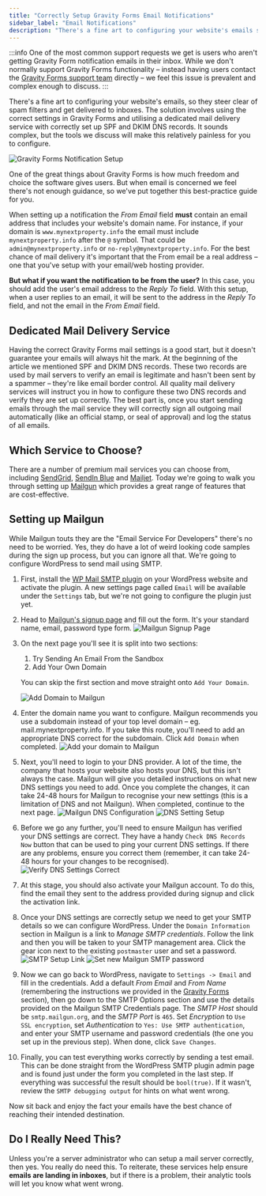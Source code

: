 ```yaml
---
title: "Correctly Setup Gravity Forms Email Notifications"
sidebar_label: "Email Notifications"
description: "There's a fine art to configuring your website's emails so they steer clear of spam filters and get delivered to inboxes. We detail the best solution."
---
```


:::info
One of the most common support requests we get is users who aren't getting Gravity Form notification emails in their inbox. While we don't normally support Gravity Forms functionality – instead having users contact the [Gravity Forms support team](https://www.gravityforms.com/support/) directly – we feel this issue is prevalent and complex enough to discuss.
:::

There's a fine art to configuring your website's emails, so they steer clear of spam filters and get delivered to inboxes. The solution involves using the correct settings in Gravity Forms and utilising a dedicated mail delivery service with correctly set up SPF and DKIM DNS records. It sounds complex, but the tools we discuss will make this relatively painless for you to configure.

![Gravity Forms Notification Setup](https://resources.gravitypdf.com/uploads/2015/10/gravityforms.png)

One of the great things about Gravity Forms is how much freedom and choice the software gives users. But when email is concerned we feel there's not enough guidance, so we've put together this best-practice guide for you.

When setting up a notification the *From Email* field **must** contain an email address that includes your website's domain name. For instance, if your domain is `www.mynextproperty.info` the email must include `mynextproperty.info` after the `@` symbol. That could be `admin@mynextproperty.info` or `no-reply@mynextproperty.info`. For the best chance of mail delivery it's important that the From email be a real address – one that you've setup with your email/web hosting provider.

**But what if you want the notification to be from the user?** In this case, you should add the user's email address to the *Reply To* field. With this setup, when a user replies to an email, it will be sent to the address in the *Reply To* field, and not the email in the *From Email* field.

## Dedicated Mail Delivery Service

Having the correct Gravity Forms mail settings is a good start, but it doesn't guarantee your emails will always hit the mark. At the beginning of the article we mentioned SPF and DKIM DNS records. These two records are used by mail servers to verify an email is legitimate and hasn't been sent by a spammer – they're like email border control. All quality mail delivery services will instruct you in how to configure these two DNS records and verify they are set up correctly. The best part is, once you start sending emails through the mail service they will correctly sign all outgoing mail automatically (like an official stamp, or seal of approval) and log the status of all emails.

## Which Service to Choose?

There are a number of premium mail services you can choose from, including [SendGrid](https://sendgrid.com/), [SendIn Blue](https://www.sendinblue.com/) and [Mailjet](https://www.mailjet.com/). Today we're going to walk you through setting up [Mailgun](http://www.mailgun.com/) which provides a great range of features that are cost-effective.

## Setting up Mailgun

While Mailgun touts they are the "Email Service For Developers" there's no need to be worried. Yes, they do have a lot of weird looking code samples during the sign up process, but you can ignore all that. We're going to configure WordPress to send mail using SMTP.

1.  First, install the [WP Mail SMTP plugin](https://wordpress.org/plugins/wp-mail-smtp/) on your WordPress website and activate the plugin. A new settings page called `Email` will be available under the `Settings` tab, but we're not going to configure the plugin just yet.
2.  Head to [Mailgun's signup page](https://mailgun.com/signup) and fill out the form. It's your standard name, email, password type form. ![Mailgun Signup Page](https://resources.gravitypdf.com/uploads/2015/10/initial-signup.png)

3.  On the next page you'll see it is split into two sections:

    1.  Try Sending An Email From the Sandbox
    2.  Add Your Own Domain

    You can skip the first section and move straight onto `Add Your Domain`.

    ![Add Domain to Mailgun](https://resources.gravitypdf.com/uploads/2015/10/add-domain.png)

4.  Enter the domain name you want to configure. Mailgun recommends you use a subdomain instead of your top level domain – eg. mail.mynextproperty.info. If you take this route, you'll need to add an appropriate DNS correct for the subdomain. Click `Add Domain` when completed. ![Add your domain to Mailgun](https://resources.gravitypdf.com/uploads/2015/10/enter-domain.png)

5.  Next, you'll need to login to your DNS provider. A lot of the time, the company that hosts your website also hosts your DNS, but this isn't always the case. Mailgun will give you detailed instructions on what new DNS settings you need to add. Once you complete the changes, it can take 24-48 hours for Mailgun to recognise your new settings (this is a limitation of DNS and not Mailgun). When completed, continue to the next page. ![Mailgun DNS Configuration](https://resources.gravitypdf.com/uploads/2015/10/dns-config.png) ![DNS Setting Setup](https://resources.gravitypdf.com/uploads/2015/10/dns-config-2.png)

6.  Before we go any further, you'll need to ensure Mailgun has verified your DNS settings are correct. They have a handy `Check DNS Records Now` button that can be used to ping your current DNS settings. If there are any problems, ensure you correct them (remember, it can take 24-48 hours for your changes to be recognised). ![Verify DNS Settings Correct](https://resources.gravitypdf.com/uploads/2015/10/dns-verification.png)

7.  At this stage, you should also activate your Mailgun account. To do this, find the email they sent to the address provided during signup and click the activation link.

8.  Once your DNS settings are correctly setup we need to get your SMTP details so we can configure WordPress. Under the `Domain Information` section in Mailgun is a link to *Manage SMTP credentials*. Follow the link and then you will be taken to your SMTP management area. Click the gear icon next to the existing `postmaster` user and set a password. ![SMTP Setup Link](https://resources.gravitypdf.com/uploads/2015/10/manage-credentials.png) ![Set new Mailgun SMTP password](https://resources.gravitypdf.com/uploads/2015/10/set-smtp-password.png)

9.  Now we can go back to WordPress, navigate to `Settings -> Email` and fill in the credentials. Add a default *From Email* and *From Name* (remembering the instructions we provided in the [Gravity Forms](#gravityforms) section), then go down to the SMTP Options section and use the details provided on the Mailgun SMTP Credentials page. The *SMTP Host* should be `smtp.mailgun.org`, and the *SMTP Port* is `465`. Set *Encryption* to `Use SSL encryption`, set *Authentication* to `Yes: Use SMTP authentication`, and enter your SMTP username and password credentials (the one you set up in the previous step). When done, click `Save Changes`.

10. Finally, you can test everything works correctly by sending a test email. This can be done straight from the WordPress SMTP plugin admin page and is found just under the form you completed in the last step. If everything was successful the result should be `bool(true)`. If it wasn't, review the `SMTP debugging output` for hints on what went wrong.

Now sit back and enjoy the fact your emails have the best chance of reaching their intended destination.

## Do I Really Need This?

Unless you're a server administrator who can setup a mail server correctly, then yes. You really do need this. To reiterate, these services help ensure **emails are landing in inboxes**, but if there is a problem, their analytic tools will let you know what went wrong.

